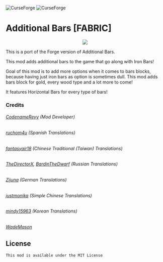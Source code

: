 ![CurseForge](http://cf.way2muchnoise.eu/full_additional-bars-fabric_downloads.svg)
![CurseForge](http://cf.way2muchnoise.eu/versions/additional-bars-fabric.svg)

# Additional Bars [FABRIC]
<p align="center"><img src="https://i.imgur.com/EtKu20y.png"></p>

This is a port of the Forge version of Additional Bars.

This mod adds additional bars to the game that go along with Iron Bars!

Goal of this mod is to add more options when it comes to bars blocks, because having just iron bars as option is sometimes dull. This mod adds bars block for gold, every wood type and a lot more to come!

It features Horizontal Bars for every type of bars!

### Credits
###### [CodenameRevy](https://github.com/CodenameRevy) (Mod Developer)
###### [ruchom4u](https://github.com/ruchom4u) (Spanish Translations)
###### [fantasyair18](https://github.com/fantasyair18) (Chinese Traditional (Taiwan) Translations)
###### [TheDirectorX](https://github.com/TheDirectorX), [BardinTheDwarf](https://github.com/BardInTheDwarf) (Russian Translations)
###### [Zijuna](https://github.com/Zijuna) (German Translations)
###### [justmonika](https://github.com/a5161655) (Simple Chinese Translations)
###### [mindy15963](https://github.com/mindy15963) (Korean Translations)
###### [WadeMason](https://github.com/WadeMason)

## License
    This mod is available under the MIT License
